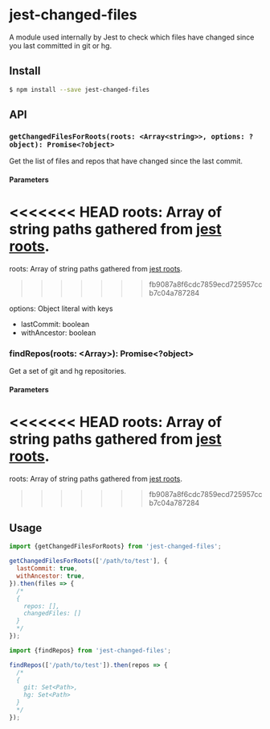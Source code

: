 # jest-changed-files

A module used internally by Jest to check which files have changed since you last committed in git or hg.

## Install

```sh
$ npm install --save jest-changed-files
```

## API

### `getChangedFilesForRoots(roots: <Array<string>>, options: ?object): Promise<?object>`

Get the list of files and repos that have changed since the last commit.

#### Parameters

<<<<<<< HEAD
roots: Array of string paths gathered from [jest roots](https://jestjs.io/docs/configuration#roots-arraystring).
=======
roots: Array of string paths gathered from [jest roots](https://jestjs.io/docs/configuration.html#roots-array-string).
>>>>>>> fb9087a8f6cdc7859ecd725957ccb7c04a787284

options: Object literal with keys

- lastCommit: boolean
- withAncestor: boolean

### findRepos(roots: <Array<string>>): Promise<?object>

Get a set of git and hg repositories.

#### Parameters

<<<<<<< HEAD
roots: Array of string paths gathered from [jest roots](https://jestjs.io/docs/configuration#roots-arraystring).
=======
roots: Array of string paths gathered from [jest roots](https://jestjs.io/docs/configuration.html#roots-array-string).
>>>>>>> fb9087a8f6cdc7859ecd725957ccb7c04a787284

## Usage

```javascript
import {getChangedFilesForRoots} from 'jest-changed-files';

getChangedFilesForRoots(['/path/to/test'], {
  lastCommit: true,
  withAncestor: true,
}).then(files => {
  /*
  {
    repos: [],
    changedFiles: []
  }
  */
});
```

```javascript
import {findRepos} from 'jest-changed-files';

findRepos(['/path/to/test']).then(repos => {
  /*
  {
    git: Set<Path>,
    hg: Set<Path>
  }
  */
});
```
